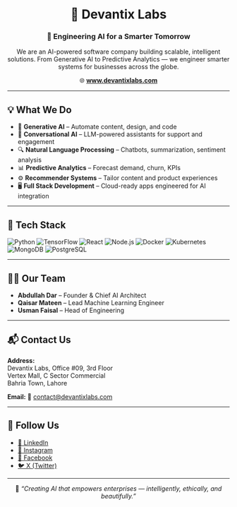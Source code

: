 <h1 align="center">👾 Devantix Labs</h1>
<h3 align="center">🚀 Engineering AI for a Smarter Tomorrow</h3>

<p align="center">
  We are an AI-powered software company building scalable, intelligent solutions.  
  From Generative AI to Predictive Analytics — we engineer smarter systems for businesses across the globe.
</p>

<p align="center">
  🌐 <a href="https://www.devantixlabs.com" target="_blank"><strong>www.devantixlabs.com</strong></a>
</p>

<hr>

<h2>💡 What We Do</h2>
<ul>
  <li>🧠 <strong>Generative AI</strong> – Automate content, design, and code</li>
  <li>💬 <strong>Conversational AI</strong> – LLM-powered assistants for support and engagement</li>
  <li>🔍 <strong>Natural Language Processing</strong> – Chatbots, summarization, sentiment analysis</li>
  <li>📊 <strong>Predictive Analytics</strong> – Forecast demand, churn, KPIs</li>
  <li>⚙️ <strong>Recommender Systems</strong> – Tailor content and product experiences</li>
  <li>🖥 <strong>Full Stack Development</strong> – Cloud-ready apps engineered for AI integration</li>
</ul>

<hr>

<h2>🧰 Tech Stack</h2>
<p>
  <img src="https://img.shields.io/badge/Python-3776AB?style=flat&logo=python&logoColor=white" alt="Python">
  <img src="https://img.shields.io/badge/TensorFlow-FF6F00?style=flat&logo=tensorflow&logoColor=white" alt="TensorFlow">
  <img src="https://img.shields.io/badge/React-61DAFB?style=flat&logo=react&logoColor=black" alt="React">
  <img src="https://img.shields.io/badge/Node.js-339933?style=flat&logo=nodedotjs&logoColor=white" alt="Node.js">
  <img src="https://img.shields.io/badge/Docker-2496ED?style=flat&logo=docker&logoColor=white" alt="Docker">
  <img src="https://img.shields.io/badge/Kubernetes-326CE5?style=flat&logo=kubernetes&logoColor=white" alt="Kubernetes">
  <img src="https://img.shields.io/badge/MongoDB-47A248?style=flat&logo=mongodb&logoColor=white" alt="MongoDB">
  <img src="https://img.shields.io/badge/PostgreSQL-336791?style=flat&logo=postgresql&logoColor=white" alt="PostgreSQL">
</p>

<hr>

<h2>🧑‍💼 Our Team</h2>
<ul>
  <li><strong>Abdullah Dar</strong> – Founder & Chief AI Architect</li>
  <li><strong>Qaisar Mateen</strong> – Lead Machine Learning Engineer</li>
  <li><strong>Usman Faisal</strong> – Head of Engineering</li>
</ul>

<hr>

<h2>📬 Contact Us</h2>
<p>
  <strong>Address:</strong><br>
  Devantix Labs, Office #09, 3rd Floor<br>
  Vertex Mall, C Sector Commercial<br>
  Bahria Town, Lahore
</p>
<p>
  <strong>Email:</strong> 📧 <a href="mailto:contact@devantixlabs.com">contact@devantixlabs.com</a>
</p>

<hr>

<h2>📱 Follow Us</h2>
<ul>
  <li><a href="https://www.linkedin.com/company/devantixlabs" target="_blank">🔗 LinkedIn</a></li>
  <li><a href="https://www.instagram.com/devantixlabs" target="_blank">📸 Instagram</a></li>
  <li><a href="https://www.facebook.com/devantixlabs" target="_blank">📘 Facebook</a></li>
  <li><a href="https://x.com/devantixlabs" target="_blank">🐦 X (Twitter)</a></li>
</ul>

<hr>

<p align="center">
  🧠 <em>“Creating AI that empowers enterprises — intelligently, ethically, and beautifully.”</em>
</p>



